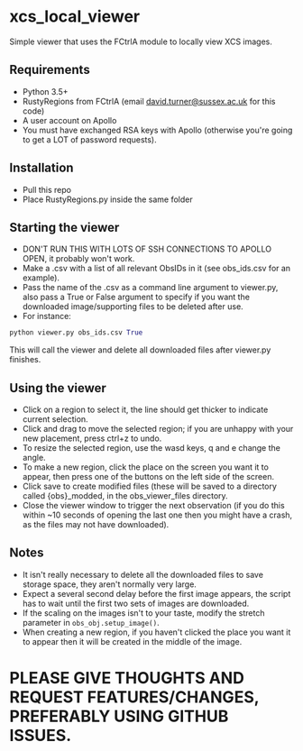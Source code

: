 # xcs_local_viewer
Simple viewer that uses the FCtrlA module to locally view XCS images.

## Requirements
* Python 3.5+
* RustyRegions from FCtrlA (email david.turner@sussex.ac.uk for this code)
* A user account on Apollo
* You must have exchanged RSA keys with Apollo (otherwise you're going to get a LOT of password requests).

## Installation
* Pull this repo
* Place RustyRegions.py inside the same folder

## Starting the viewer
* DON'T RUN THIS WITH LOTS OF SSH CONNECTIONS TO APOLLO OPEN, it probably won't work.
* Make a .csv with a list of all relevant ObsIDs in it (see obs_ids.csv for an example).
* Pass the name of the .csv as a command line argument to viewer.py, also pass a True or False argument to specify if you want the downloaded image/supporting files to be deleted after use.
* For instance:
```python
python viewer.py obs_ids.csv True
```
This will call the viewer and delete all downloaded files after viewer.py finishes.

## Using the viewer
* Click on a region to select it, the line should get thicker to indicate current selection.
* Click and drag to move the selected region; if you are unhappy with your new placement, press ctrl+z to undo.
* To resize the selected region, use the wasd keys, q and e change the angle.
* To make a new region, click the place on the screen you want it to appear, then press one of the buttons on the left side of the screen.
* Click save to create modified files (these will be saved to a directory called {obs}_modded, in the obs_viewer_files directory.
* Close the viewer window to trigger the next observation (if you do this within ~10 seconds of opening the last one then you might have a crash, as the files may not have downloaded).

## Notes
* It isn't really necessary to delete all the downloaded files to save storage space, they aren't normally very large.
* Expect a several second delay before the first image appears, the script has to wait until the first two sets of images are downloaded.
* If the scaling on the images isn't to your taste, modify the stretch parameter in ```obs_obj.setup_image()```.
* When creating a new region, if you haven't clicked the place you want it to appear then it will be created in the middle of the image.

# PLEASE GIVE THOUGHTS AND REQUEST FEATURES/CHANGES, PREFERABLY USING GITHUB ISSUES.
